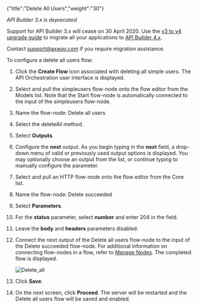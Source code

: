 {"title":"Delete All Users","weight":"30"}

*API Builder 3.x is deprecated*

Support for API Builder 3.x will cease on 30 April 2020. Use the [v3 to v4 upgrade guide](https://docs.axway.com/bundle/API_Builder_4x_allOS_en/page/api_builder_v3_to_v4_upgrade_guide.html) to migrate all your applications to [API Builder 4.x](https://docs.axway.com/bundle/API_Builder_4x_allOS_en/page/api_builder_getting_started_guide.html).

Contact [support@axway.com](mailto:support@axway.com) if you require migration assistance.

To configure a delete all users flow:

1. Click the **Create Flow** icon associated with deleting all simple users.
    The API Orchestration user interface is displayed.

2. Select and pull the simpleusers flow-node onto the flow editor from the Models list. Note that the Start flow-node is automatically connected to the input of the simpleusers flow-node.

3. Name the flow-node: Delete all users

4. Select the deleteAll method.

5. Select **Outputs**.

6. Configure the **next** output. As you begin typing in the **next** field, a drop-down menu of valid or previously used output options is displayed. You may optionally choose an output from the list, or continue typing to manually configure the parameter.

7. Select and pull an HTTP flow-node onto the flow editor from the Core list.

8. Name the flow-node: Delete succeeded

9. Select **Parameters**.

10. For the **status** parameter, select **number** and enter 204 in the field.

11. Leave the **body** and **headers** parameters disabled.

12. Connect the next output of the Delete all users flow-node to the input of the Delete succeeded flow-node. For additional information on connecting flow-nodes in a flow, refer to [Manage Nodes](/docs/appc/Axway_API_Builder/API_Builder/API_Builder_Developer_Guide/API_Builder_Flows/Manage_Nodes/). The completed flow is displayed.

    ![Delete_all](/Images/appc/download/attachments/52298561/Delete_all.png)
13. Click **Save**.

14. On the next screen, click **Proceed**. The server will be restarted and the Delete all users flow will be saved and enabled.
